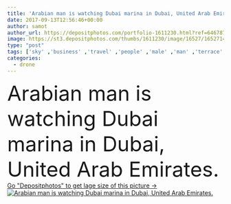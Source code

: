 ```yaml
---
title: 'Arabian man is watching Dubai marina in Dubai, United Arab Emirates.'
date: 2017-09-13T12:56:46+00:00
author: samot
author_url: https://depositphotos.com/portfolio-1611230.html?ref=64678756
image: https://st3.depositphotos.com/thumbs/1611230/image/16527/165271434/api_thumb_450.jpg?forcejpeg=true
type: "post"
tags: ['sky' ,'business' ,'travel' ,'people' ,'male' ,'man' ,'terrace' ,'modern' ,'landscape' ,'mist' ,'fog' ,'architecture' ,'building' ,'city' ,'construction' ,'downtown' ,'industry' ,'office' ,'skyscraper' ,'tower' ,'urban' ,'roof' ,'luxurious' ,'tourism' ,'cityscape' ,'landmark' ,'town' ,'harbor' ,'east' ,'ship' ,'port' ,'boat' ,'middle' ,'arab' ,'marina' ,'mall' ,'aerial' ,'hotel' ,'united' ,'arabic' ,'arabian' ,'rooftop' ,'uae' ,'emirates' ,'dubai' ,'burj' ,'highest' ,'drone' ,'zayed' ,'khalifa' ]
categories: 
  - drone
---
```

<div aling="center">
            <font size="60"> Arabian man is watching Dubai marina in Dubai, United Arab Emirates.</font>   
</div>
<div>
    <a href='https://st3.depositphotos.com/thumbs/1611230/image/16527/165271434/api_thumb_450.jpg?forcejpeg=true?ref=64678756' target=_blank > Go "Depositphotos" to get lage size of this picture ->
        <img href='https://st3.depositphotos.com/thumbs/1611230/image/16527/165271434/api_thumb_450.jpg?forcejpeg=true?ref=64678756' src='https://st3.depositphotos.com/1611230/16527/i/950/depositphotos_165271434-stock-photo-arabian-man-is-watching-dubai.jpg?forcejpeg=true' alt='Arabian man is watching Dubai marina in Dubai, United Arab Emirates.' >
    </a>
</div>
